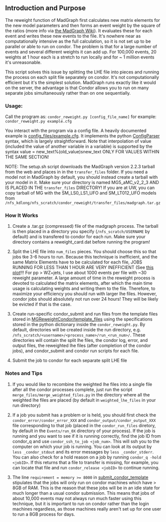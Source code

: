 Introduction and Purpose
------------------------
The reweight function of MadGraph first calculates new matrix elements for the new model parameters and then forms an event weight by the square of the ratios (more info via [the MadGraph Wiki](https://cp3.irmp.ucl.ac.be/projects/madgraph/wiki/Reweight)). It evaluates these for each event and writes these new events to the file. It's nowhere near as computationally intensive as the full calculation, so it is not set up to be parallel or able to run on condor. The problem is that for a large number of events and several different weights it can add up. For 100,000 events, 20 weights at 1 hour each is a stretch to run locally and for ~ 1 million events it's unreasonable. 

This script solves this issue by splitting the LHE file into pieces and running the process on each split file separately on condor. It's not computationally efficient but it's the simplest solution. MadGraph runs exactly like it would on the server, the advantage is that Condor allows you to run on many separate jobs simultaneously rather than on one sequentially.

### Usage:

Call the program as: `condor_reweight.py [config_file_name]`
  for example: `condor_reweight.py example.cfg`

You interact with the program via a config file. A heavily documented example is [config_files/example.cfg](https://github.com/kdlong/MGReweightCondor/blob/master/config_files/example.cfg). It implements the python [ConfigParser](https://docs.python.org/2/library/configparser.html) syntax, which is largely straightforward. Note that interpolation of value (included the value of another variable in a variable) is supported by the syntax value = new_text%(old_value)snew_text ONLY FOR VALUES WITHIN THE SAME SECTION!

NOTE: The setup.sh script downloads the MadGraph version 2.2.3 tarball from the web and places in in the `transfer_files` folder. If you need a model not in MadGraph by default, you should instead create a tarball with your model in it. Make sure your directory is named MG5_aMC_v2_2_3 AND IS PLACED IN THE `transfer_files` DIRECTORY!  If you are at UW, you can copy tarball  of MG with the SM_LS0_LS1_UFO and SM_LT012_UFO models from `/nfs_kdlong/nfs_scratch/condor_reweight/transfer_files/madgraph.tar.gz`

### How It Works

1. Create a .tar.gz (compressed) file of the madgraph process. The tarball is then placed in a directory you specify (`/nfs_scratch/USERNAME` by default) and is transfered to condor for each run. Make sure your directory contains a reweight_card.dat before running the program!

2. Split the LHE file into `num_files` pieces. You should choose this so that jobs tke 3-6 hours to run. Because this technique is inefficient, and the same Matrix Elements have to be calculated for each file, JOBS RUNNING FOR LESS THAN 1 HOUR ARE VERY INEFFICIENT (See [this plot](http://www.hep.wisc.edu/~kdlong/plots/memGraphs/memGraph_nz.pdf)!!! For pp > WZ+jets, I use about 1000 events per file with ~30 reweight parameter. A large amount of time in the reweight process is devoted to calculated the matrix elements, after which the main time usage is calculating weights and writing them to the file. Therefore, to maximize your efficiency you should run with larger lhe files. However, condor jobs should absolutely not run over 24 hours! They will be likely be evicted if that is the case.

3. Create run-specific condor_submit and run files from the template files stored in [MGReweightCondor/template_files](https://github.com/kdlong/MGReweightCondor/tree/master/templates) using the specifications stored in the python dictionary inside the `condor_reweight.py`. By default, directories will be created inside the run directory, e.g. `/nfs_scratch/<username>/<process_name>/run_<run_num>/`. These directories will contain the split lhe files, the condor log, error, and output files, the reweighted lhe files (after completion of the condor jobs), and condor_submit and condor run scripts for each file.

4. Submit the job to condor for each separate split LHE file

### Notes and Tips

1. If you would like to recombine the weighted lhe files into a single file after all the condor processes complete, just run the script `merge_files/merge_weighted_files.py` in the directory where all the weighted lhe files are placed (by default in `weighted_lhe_files` in your run directory)

2. If a job you submit has a problem or is held, you should first check the `condor_error/condor_error_XXX` and `condor_output/condor_output_XXX` file corresponding to that job (placed in the `condor_run_files` diretory, by default in the `Events/run_0X` directory of your process). If the job is running and you want to see if it is running correctly, find the job ID from condor_q and use `condor_ssh_to_job <job_num>`. This will ssh you to the computer on which your job is running. You can look at its output by `less _condor_stdout` and its error messages by `less _condor_stderr`. You can also check for a hold reason on a job by running `condor_q -hold <jobID>`. If this returns that a file to transfer is missing, for example, you can locate that file and run `condor_release <jobID>` to continue running.

3. The line `requirement = memory >= 8000` in [submit_condor_template](https://github.com/kdlong/MGReweightCondor/blob/master/templates/submit_condor_template) stipulates that the jobs will only run on condor machines which have > 8GB of RAM. This is the reason that these jobs will be in an idle state for much longer than a usual condor submission. This means that jobs of about 10,000 events may not always run much faster using this technique, but it is important to run on condor rather than the login machines regardless, as those machines really aren't set up for one user to run a 8GB process for days.

